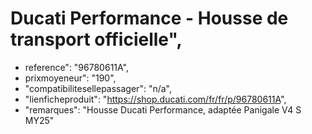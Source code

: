 # Ducati Performance - Housse de transport officielle",
- reference": "96780611A",
- prixmoyeneur": "190",
-    "compatibilitesellepassager": "n/a",
-   "lienficheproduit": "https://shop.ducati.com/fr/fr/p/96780611A",
-  "remarques": "Housse Ducati Performance, adaptée Panigale V4 S MY25"
